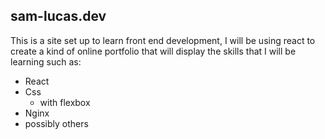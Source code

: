 ## sam-lucas.dev

This is a site set up to learn front end development, I will be using react to create a kind of online portfolio that will display the skills that I will be learning such as:
* React
* Css
    * with flexbox
* Nginx
* possibly others

